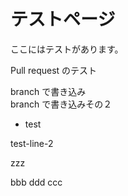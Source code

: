 # テストページ
ここにはテストがあります。

Pull request のテスト

branch で書き込み  
branch で書き込みその２ 

* test

test-line-2



zzz

bbb ddd
ccc
